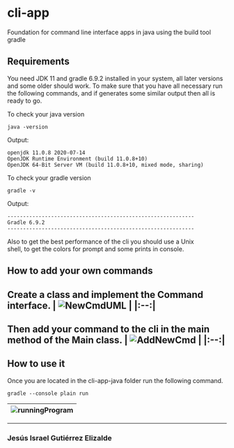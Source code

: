 # cli-app

Foundation for command line interface apps in java using the build
tool gradle

## Requirements

You need JDK 11 and gradle 6.9.2 installed in your system, all later
versions and some older should work.
To make sure that you have all necessary run the following commands,
and if generates some similar output then all is ready to go.

To check your java version

```shell
java -version
```

Output:

```shell
openjdk 11.0.8 2020-07-14
OpenJDK Runtime Environment (build 11.0.8+10)
OpenJDK 64-Bit Server VM (build 11.0.8+10, mixed mode, sharing)
```

To check your gradle version

```shell
gradle -v
```

Output:

```shell
------------------------------------------------------------
Gradle 6.9.2
------------------------------------------------------------
```

Also to get the best performance of the cli you should use a Unix  
shell, to get the colors for prompt and some prints in console.

## How to add your own commands

Create a class and implement the Command interface.
| ![NewCmdUML](https://i.imgur.com/vipjhSu.png) |
|:--:|
---------------------------------------------------
Then add your command to the cli in the main method of the Main class.
| ![AddNewCmd](https://i.imgur.com/0zjRj7y.png) |
|:--:|
---------------------------------------------------

## How to use it

Once you are located in the cli-app-java folder run the following
command.

```shell
gradle --console plain run
```

| ![runningProgram](https://i.imgur.com/0bCENjY.png) |
|:--:|
---------------------------------------------------

### Jesús Israel Gutiérrez Elizalde
